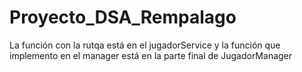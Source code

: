 # Proyecto_DSA_Rempalago
La función con la rutqa está en el jugadorService y la función que implemento en el manager está en la parte final de JugadorManager
